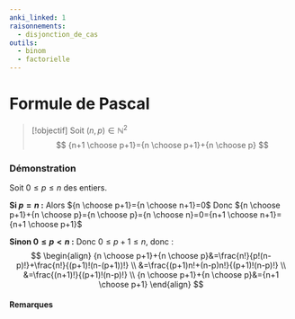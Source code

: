 ```yaml
---
anki_linked: 1
raisonnements:
  - disjonction_de_cas
outils:
  - binom
  - factorielle
---
```

# Formule de Pascal

> [!objectif]
> Soit $(n,p)\in \mathbb{N}^{2}$
>$$
> {n+1 \choose p+1}={n \choose p+1}+{n \choose p}
> $$
### Démonstration

Soit $0\le p \leq n$ des entiers.

**Si $p=n$ :**
	Alors ${n \choose p+1}={n \choose n+1}=0$
	Donc ${n \choose p+1}+{n \choose p}={n \choose p}={n \choose n}=0={n+1 \choose n+1}={n+1 \choose p+1}$

**Sinon $0\leq p<n$ :**
	Donc $0\leq p+1\leq n$, donc :
$$
\begin{align}
{n \choose p+1}+{n \choose p}&=\frac{n!}{p!(n-p)!}+\frac{n!}{(p+1)!(n-(p+1))!} \\
&=\frac{(p+1)n!+(n-p)n!}{(p+1)!(n-p)!} \\
&=\frac{(n+1)!}{(p+1)!(n-p)!} \\
{n \choose p+1}+{n \choose p}&={n+1 \choose p+1}
\end{align}
$$


#### Remarques


